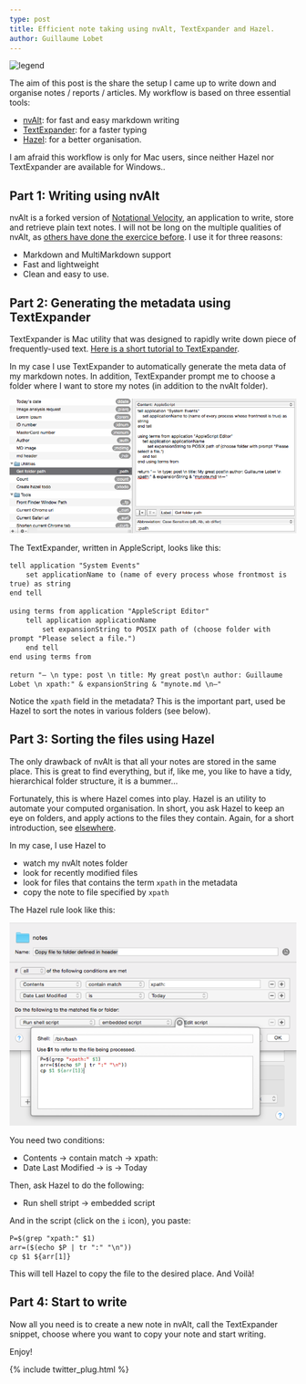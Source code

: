 ```yaml
---
type: post
title: Efficient note taking using nvAlt, TextExpander and Hazel.
author: Guillaume Lobet
---
```


![legend ](file:///Users/guillaumelobet/Dropbox/research/scripts/websites/guillaumelobet.github.io/img/nvalt/hazel-nvalt.png)

The aim of this post is the share the setup I came up to write down and organise notes / reports / articles. My workflow is based on three essential tools: 

- [nvAlt](http://brettterpstra.com/projects/nvalt/): for fast and easy markdown writing
- [TextExpander](http://smilesoftware.com/TextExpander/index.html): for a faster typing
- [Hazel](http://www.noodlesoft.com/hazel.php): for a better organisation.

<div class="message">
I am afraid this workflow is only for Mac users, since neither Hazel nor TextExpander are available for Windows..
</div>

## Part 1: Writing using nvAlt

nvAlt is a forked version of [Notational Velocity](http://notational.net/), an application to write, store and retrieve plain text notes. I will not be long on the multiple qualities of nvAlt, as [others have done the exercice before](http://www.macworld.com/article/2047073/nvalt-review-makes-writing-and-finding-plain-text-notes-simple.html). I use it for three reasons:

- Markdown and MultiMarkdown support
- Fast and lightweight
- Clean and easy to use.


## Part 2: Generating the metadata using TextExpander

TextExpander is Mac utility that was designed to rapidly write down piece of frequently-used text. [Here is a short tutorial to TextExpander](http://lifehacker.com/a-comprehensive-guide-to-textexpander-1616374942).

In my case I use TextExpander to automatically generate the meta data of my markdown notes. In addition, TextExpander prompt me to choose a folder where I want to store my notes (in addition to the nvAlt folder).


![legend ](/img/nvalt/textexpander.png)


The TextExpander, written in AppleScript, looks like this: 

	tell application "System Events"
    	set applicationName to (name of every process whose frontmost is true) as string
	end tell

	using terms from application "AppleScript Editor"
    	tell application applicationName
        	set expansionString to POSIX path of (choose folder with prompt "Please select a file.")
    	end tell
	end using terms from

	return "— \n type: post \n title: My great post\n author: Guillaume Lobet \n xpath:" & expansionString & "mynote.md \n—"
	
Notice the `xpath` field in the metadata? This is the important part, used be Hazel to sort the notes in various folders (see below).


## Part 3: Sorting the files using Hazel

The only drawback of nvAlt is that all your notes are stored in the same place. This is great to find everything, but if, like me, you like to have a tidy, hierarchical folder structure, it is a bummer...

Fortunately, this is where Hazel comes into play. Hazel is an utility to automate your computed organisation. In short, you ask Hazel to keep an eye on folders, and apply actions to the files they contain. Again, for a short introduction, see [elsewhere](http://computers.tutsplus.com/tutorials/9-hazel-rules-to-increase-your-productivity--mac-47144).

In my case, I use Hazel to

- watch my nvAlt notes folder
- look for recently modified files
- look for files that contains the term `xpath` in the metadata
- copy the note to file specified by `xpath`

The Hazel rule look like this:

![legend ](/img/nvalt/hazel.png)

You need two conditions:

- Contents -> contain match -> xpath:
- Date Last Modified -> is -> Today

Then, ask Hazel to do the following:

- Run shell stript -> embedded script

And in the script (click on the `i` icon), you paste:

	P=$(grep "xpath:" $1) 
	arr=($(echo $P | tr ":" "\n"))
	cp $1 ${arr[1]}
	
This will tell Hazel to copy the file to the desired place. And Voilà!

## Part 4: Start to write

Now all you need is to create a new note in nvAlt, call the TextExpander snippet, choose where you want to copy your note and start writing.

Enjoy!


{% include twitter_plug.html %}




